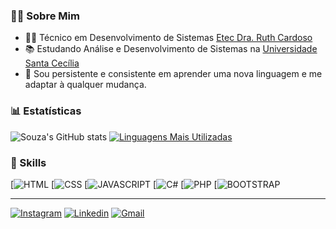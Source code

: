 

### 👨‍💻 Sobre Mim

- 👨‍🎓 Técnico em Desenvolvimento de Sistemas  [Etec Dra. Ruth Cardoso](https://eleitoral.etecdrc.com.br/)
- 📚 Estudando Análise e Desenvolvimento de Sistemas na [Universidade Santa Cecília](https://unisanta.br/)
- 🧠 Sou persistente e consistente em aprender uma nova linguagem e me adaptar à qualquer mudança.


### 📊 Estatísticas 
![Souza's GitHub stats](https://github-readme-stats.vercel.app/api?username=PedroSouza21&show_icons=true&theme=radical)
[![Linguagens Mais Utilizadas](https://github-readme-stats.vercel.app/api/top-langs/?username=PedroSouza21&layout=compact)](https://github.com/anuraghazra/github-readme-stats)



### 🚀 Skills

[![HTML](https://img.shields.io/badge/HTML5-E34F26?style=for-the-badge&logo=html5&logoColor=white )
[![CSS](https://img.shields.io/badge/CSS3-1572B6?style=for-the-badge&logo=css3&logoColor=white )
[![JAVASCRIPT](https://img.shields.io/badge/JavaScript-323330?style=for-the-badge&logo=javascript&logoColor=F7DF1E )
[![C#](https://img.shields.io/badge/C%23-239120?style=for-the-badge&logo=c-sharp&logoColor=white)
[![PHP](https://img.shields.io/badge/PHP-777BB4?style=for-the-badge&logo=php&logoColor=white)
[![BOOTSTRAP](https://img.shields.io/badge/Bootstrap-563D7C?style=for-the-badge&logo=bootstrap&logoColor=white)

---------------------------------------------

[![Instagram](https://img.shields.io/badge/Instagram-E4405F?style=for-the-badge&logo=instagram&logoColor=white)](https://www.instagram.com/pedro_souzaa013/) 
[![Linkedin](https://img.shields.io/badge/LinkedIn-0077B5?style=for-the-badge&logo=linkedin&logoColor=white)](https://www.linkedin.com/in/pedro-souza-354316218/)
[![Gmail](https://img.shields.io/badge/Gmail-D14836?style=for-the-badge&logo=gmail&logoColor=white)](https://criarmeulink.com.br/u/1663535391) 







